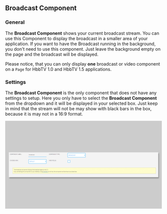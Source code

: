 ## Broadcast Component

### General

The **Broadcast Component** shows your current broadcast stream. You can use this Component to display the broadcast in a smaller area of your application. If you want to have the Broadcast running in the background, you don't need to use this component. Just leave the background empty on the page and the broadcast will be displayed. 

Please notice, that you can only display **one** broadcast or video component on a `Page` for HbbTV 1.0 and HbbTV 1.5 applications.

### Settings

The **Broadcast Component** is the only component that does not have any settings to setup. Here you only have to select the **Broadcast Component** from the dropdown and it will be displayed in your selected box. Just keep in mind that the stream will not be may show with black bars in the box, because it is may not in a 16:9 format. 

![Broadcast Component](images/Components/broadcast_component.jpg)